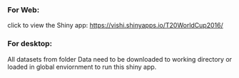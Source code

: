 ### For Web:
click to view the Shiny app: https://vishi.shinyapps.io/T20WorldCup2016/
### For desktop:
All datasets from folder Data need to be downloaded to working directory or loaded in global enviornment to run this shiny app.

